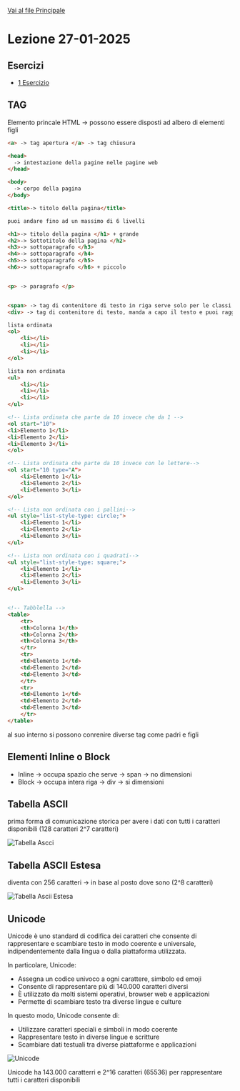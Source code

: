 [Vai al file Principale ](../../Readme.md)

# Lezione 27-01-2025

## Esercizi

- [1 Esercizio](Esercizi/1_Esercizio/)

## TAG

Elemento princale HTML -> possono essere disposti ad albero di elementi figli

```html
<a> -> tag apertura </a> -> tag chiusura

<head>
  -> intestazione della pagine nelle pagine web
</head>

<body>
  -> corpo della pagina
</body>

<title>-> titolo della pagina</title>

puoi andare fino ad un massimo di 6 livelli

<h1>-> titolo della pagina </h1> + grande
<h2>-> Sottotitolo della pagina </h2>
<h3>-> sottoparagrafo </h3>
<h4>-> sottoparagrafo </h4>
<h5>-> sottoparagrafo </h5>
<h6>-> sottoparagrafo </h6> + piccolo


<p> -> paragrafo </p>


<span> -> tag di contenitore di testo in riga serve solo per le classi e per raggiungere il testo</span>
<div> -> tag di contenitore di testo, manda a capo il testo e puoi raggiundere con delle classi dove quele testo ha le caratteristiche di quella classe</div>

lista ordinata
<ol>
    <li></li>
    <li></li>
    <li></li>
</ol>

lista non ordinata
<ul>
    <li></li>
    <li></li>
    <li></li>
</ul>

<!-- Lista ordinata che parte da 10 invece che da 1 -->
<ol start="10">
<li>Elemento 1</li>
<li>Elemento 2</li>
<li>Elemento 3</li>
</ol>

<!-- Lista ordinata che parte da 10 invece con le lettere-->
<ol start="10 type="A">
    <li>Elemento 1</li>
    <li>Elemento 2</li>
    <li>Elemento 3</li>
</ol>

<!-- Lista non ordinata con i pallini-->
<ul style="list-style-type: circle;">
    <li>Elemento 1</li>
    <li>Elemento 2</li>
    <li>Elemento 3</li>
</ul>

<!-- Lista non ordinata con i quadrati-->
<ul style="list-style-type: square;">
    <li>Elemento 1</li>
    <li>Elemento 2</li>
    <li>Elemento 3</li>
</ul>


<!-- Tabblella -->
<table>
    <tr>
    <th>Colonna 1</th>
    <th>Colonna 2</th>
    <th>Colonna 3</th>
    </tr>
    <tr>
    <td>Elemento 1</td>
    <td>Elemento 2</td>
    <td>Elemento 3</td>
    </tr>
    <tr>
    <td>Elemento 1</td>
    <td>Elemento 2</td>
    <td>Elemento 3</td>
    </tr>
</table>

```

al suo interno si possono conrenire diverse tag come padri e figli

## Elementi Inline o Block

- Inline -> occupa spazio che serve -> span -> no dimensioni
- Block -> occupa intera riga -> div -> si dimensioni

## Tabella ASCII

prima forma di comunicazione storica per avere i dati con tutti i caratteri disponibili (128 caratteri 2^7 caratteri)

![Tabella Ascci](https://th.bing.com/th/id/R.bcf26098d65dc039b385210134f05a20?rik=qchBuc5OMxZJsQ&riu=http%3a%2f%2fwww.pierolucarelli.it%2fcodiciascii%2fasciistd.gif&ehk=VJvBQBStaQ6mRj%2fqup1C1TRbWLW0Fv2NhC1xKOy3zd4%3d&risl=&pid=ImgRaw&r=0)

## Tabella ASCII Estesa

diventa con 256 caratteri -> in base al posto dove sono (2^8 caratteri)

![Tabella Ascii Estesa](https://ilmondoinformatico.com/wp-content/uploads/2019/02/tabella-caratteri-Ascii.jpg)

## Unicode

Unicode è uno standard di codifica dei caratteri che consente di rappresentare e scambiare testo in modo coerente e universale, indipendentemente dalla lingua o dalla piattaforma utilizzata.

In particolare, Unicode:

- Assegna un codice univoco a ogni carattere, simbolo ed emoji
- Consente di rappresentare più di 140.000 caratteri diversi
- È utilizzato da molti sistemi operativi, browser web e applicazioni
- Permette di scambiare testo tra diverse lingue e culture

In questo modo, Unicode consente di:

- Utilizzare caratteri speciali e simboli in modo coerente
- Rappresentare testo in diverse lingue e scritture
- Scambiare dati testuali tra diverse piattaforme e applicazioni

![Unicode](https://articles-images.sftcdn.net/wp-content/uploads/sites/4/2014/10/unicode-header.png)

Unicode ha 143.000 caratterri e 2^16 caratteri (65536) per rappresentare tutti i caratteri disponibili
